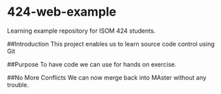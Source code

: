 # 424-web-example
Learning example repository for ISOM 424 students.

##Introduction
This project enables us to learn source code control using Git

##Purpose
To have code we can use for hands on exercise.

##No More Conflicts
We can now merge back into MAster without any trouble.